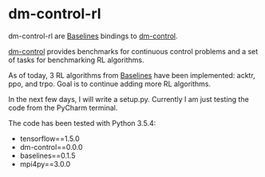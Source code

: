 # dm-control-rl

dm-control-rl are [Baselines](https://github.com/openai/baselines/blob/master/README.md) bindings to 
[dm-control](https://github.com/deepmind/dm_control). 

[dm-control](https://github.com/deepmind/dm_control) provides benchmarks for continuous control problems and a set of 
tasks for benchmarking RL algorithms. 

As of today, 3 RL algorithms from [Baselines](https://github.com/openai/baselines/blob/master/README.md) have been
implemented: acktr, ppo, and trpo. Goal is to continue adding more RL algorithms. 

In the next few days, I will write a setup.py. Currently I am just testing the code from the PyCharm terminal. 

The code has been tested with Python 3.5.4:
* tensorflow==1.5.0
* dm-control==0.0.0
* baselines==0.1.5
* mpi4py==3.0.0






 




